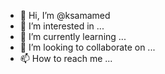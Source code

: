 - 👋 Hi, I’m @ksamamed
- 👀 I’m interested in ...
- 🌱 I’m currently learning ...
- 💞️ I’m looking to collaborate on ...
- 📫 How to reach me ...

<!---
ksamamed/ksamamed is a ✨ special ✨ repository because its `README.md` (this file) appears on your GitHub profile.
You can click the Preview link to take a look at your changes.
--->
